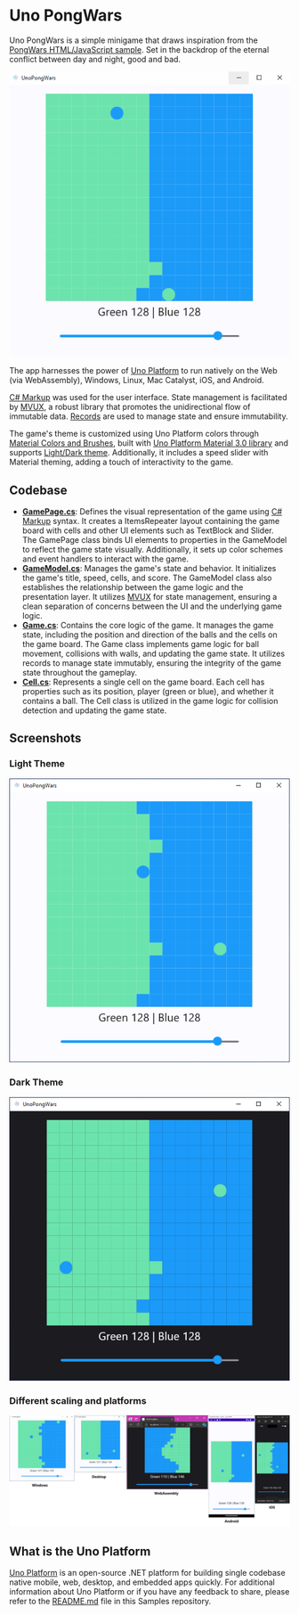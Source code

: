 # Uno PongWars

Uno PongWars is a simple minigame that draws inspiration from the [PongWars HTML/JavaScript sample](https://github.com/vnglst/pong-wars). Set in the backdrop of the eternal conflict between day and night, good and bad.

![PongWars in action](doc/assets/PongWars.gif)

The app harnesses the power of [Uno Platform](https://platform.uno) to run natively on the Web (via WebAssembly), Windows, Linux, Mac Catalyst, iOS, and Android.

[C# Markup](https://aka.platform.uno/csharp-markup) was used for the user interface. State management is facilitated by [MVUX](https://aka.platform.uno/mvux), a robust library that promotes the unidirectional flow of immutable data. [Records](https://learn.microsoft.com/en-us/dotnet/csharp/language-reference/builtin-types/record) are used to manage state and ensure immutability.

The game's theme is customized using Uno Platform colors through [Material Colors and Brushes](https://aka.platform.uno/material-colors), built with [Uno Platform Material 3.0 library](https://aka.platform.uno/uno-material-colors) and supports [Light/Dark theme](https://aka.platform.uno/working-with-themes). Additionally, it includes a speed slider with Material theming, adding a touch of interactivity to the game.

## Codebase

* [**GamePage.cs**](src/UnoPongWars/Presentation/GamePage.cs): Defines the visual representation of the game using [C# Markup](https://aka.platform.uno/csharp-markup) syntax. It creates a ItemsRepeater layout containing the game board with cells and other UI elements such as TextBlock and Slider. The GamePage class binds UI elements to properties in the GameModel to reflect the game state visually. Additionally, it sets up color schemes and event handlers to interact with the game.
* [**GameModel.cs**](src/UnoPongWars/Presentation/GameModel.cs): Manages the game's state and behavior. It initializes the game's title, speed, cells, and score. The GameModel class also establishes the relationship between the game logic and the presentation layer. It utilizes [MVUX](https://aka.platform.uno/mvux) for state management, ensuring a clean separation of concerns between the UI and the underlying game logic.
* [**Game.cs**](src/UnoPongWars/Models/Game.cs): Contains the core logic of the game. It manages the game state, including the position and direction of the balls and the cells on the game board. The Game class implements game logic for ball movement, collisions with walls, and updating the game state. It utilizes records to manage state immutably, ensuring the integrity of the game state throughout the gameplay.
* [**Cell.cs**](src/UnoPongWars/Models/Cell.cs): Represents a single cell on the game board. Each cell has properties such as its position, player (green or blue), and whether it contains a ball. The Cell class is utilized in the game logic for collision detection and updating the game state.

## Screenshots

### Light Theme

![PongWars Screenshot in Light Theme](doc/assets/PongWars-LightMode.png)

### Dark Theme

![PongWars Screenshot in Dark Theme](doc/assets/PongWars-DarkMode.png)

### Different scaling and platforms

![PongWars Screenshot with different scales and on different platforms](doc/assets/PongWars-MultiplePlatforms.png)

## What is the Uno Platform

[Uno Platform](https://platform.uno) is an open-source .NET platform for building single codebase native mobile, web, desktop, and embedded apps quickly.
For additional information about Uno Platform or if you have any feedback to share, please refer to the [README.md](../../README.md) file in this Samples repository.
